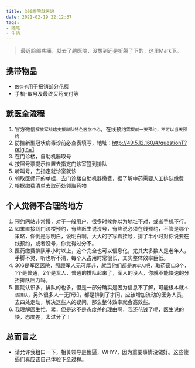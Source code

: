```yaml
---
title: 306医院就医记
date: 2021-02-19 22:12:37
tags:
- 随笔
- 生活
---
```

> 最近脸部疼痛，就去了趟医院，没想到还是折腾了下的，这里Mark下。

## 携带物品

- `医保卡`用于报销部分花费
- 手机-取号及最终买药支付等

## 就医全流程
1. 官方微信`解放军战略支援部队特色医学中心`，在线预约`需提前一天预约，不可以当天预约`
2. 防控新型冠状病毒诊前必查表填写，地址：http://49.5.12.160/#/questionT?origin=1
3. 在门诊楼，自助机器取号
4. 按照号票提示位置去指定门诊室签到排队
5. 听叫号，去指定就诊室就诊
6. 领取医师开的单据，去门诊楼自助机器缴费，据了解中药需要人工排队缴费
7. 根据缴费清单去取药处领取药物


##  个人觉得不合理的地方
1. 预约网站非常慢，对于一般用户，很多时候你以为地址不对，或者手机不行。
2. 如果直接到门诊楼预约，有些医生说没号，有些说必须在线预约，不管是哪个策略，你倒是写明白，说明白啊，大大的字写着挂号，排了半小时对你说要在线预约，或者没号，你觉得过分不。
3. 医药缴费排队半小时以上，这个完全也可以信息化，尤其大多数人是老年人，手脚不灵，听也听不清，每个人占用时常很长，其实整体效率巨低。
4. 306是军区医院，照顾军人无可厚非，就当他们都是`真军人`吧，取药窗口3个，1个是普通，2个是军人，普通的排队起来了，军人的没人，你就不能快速的分担排队压力吗。
5. 医院认识多，排队的也多，但是一部分确实是因为信息不了解，可能根本就`不该排队`，另外很多人一无所知，都是排到了才问，应该增加流动的医务人员，去四处走动，解决这些人的疑问，那么整体效率就会高效些。
6. 我理解医生忙，累，但是这不是态度差的理由啊，我还花钱了呢，医生说的快，态度差，太过分了！

## 总而言之
- 请允许我粗口一下，相关领导是傻逼，WHY?，因为重要事情没做好。这些傻逼们真应该自己体验下全过程。

